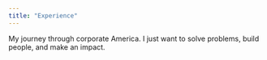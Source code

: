 ```yaml
---
title: "Experience"
---
```


My journey through corporate America. I just want to solve problems, build people, and make an impact.
